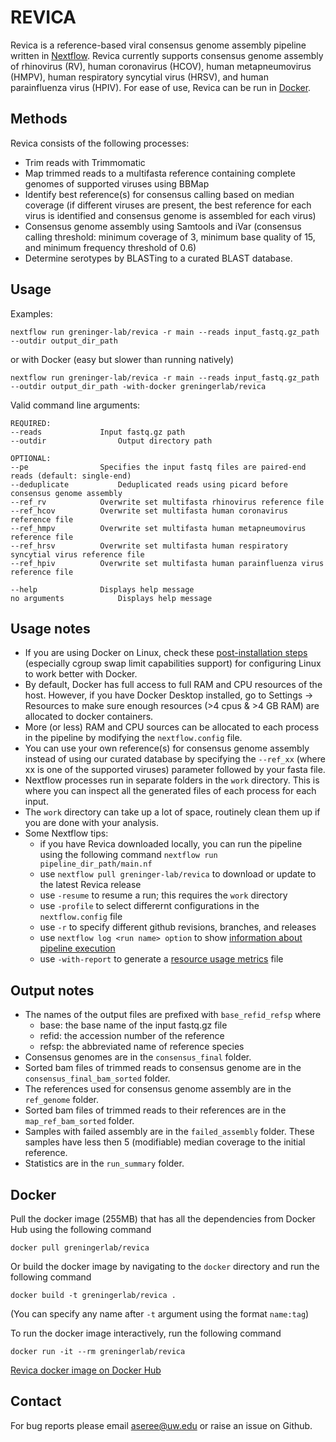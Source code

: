 # REVICA

Revica is a reference-based viral consensus genome assembly pipeline written in [Nextflow](https://www.nextflow.io/). Revica currently supports consensus genome assembly of rhinovirus (RV), human coronavirus (HCOV), human metapneumovirus (HMPV), human respiratory syncytial virus (HRSV), and human parainfluenza virus (HPIV). For ease of use, Revica can be run in [Docker](https://docs.docker.com/get-docker/). 

## Methods
Revica consists of the following processes:

- Trim reads with Trimmomatic
- Map trimmed reads to a multifasta reference containing complete genomes of supported viruses using BBMap
- Identify best reference(s) for consensus calling based on median coverage (if different viruses are present, the best reference for each virus is identified and consensus genome is assembled for each virus)
- Consensus genome assembly using Samtools and iVar (consensus calling threshold: minimum coverage of 3, minimum base quality of 15, and minimum frequency threshold of 0.6)
- Determine serotypes by BLASTing to a curated BLAST database. 

## Usage
Examples:

	nextflow run greninger-lab/revica -r main --reads input_fastq.gz_path --outdir output_dir_path


or with Docker (easy but slower than running natively)


	nextflow run greninger-lab/revica -r main --reads input_fastq.gz_path --outdir output_dir_path -with-docker greningerlab/revica
	
Valid command line arguments:

	REQUIRED:
	--reads				Input fastq.gz path
	--outdir		        Output directory path 

	OPTIONAL:
	--pe				Specifies the input fastq files are paired-end reads (default: single-end)
	--deduplicate			Deduplicated reads using picard before consensus genome assembly
	--ref_rv			Overwrite set multifasta rhinovirus reference file
	--ref_hcov			Overwrite set multifasta human coronavirus reference file
	--ref_hmpv			Overwrite set multifasta human metapneumovirus reference file
	--ref_hrsv			Overwrite set multifasta human respiratory syncytial virus reference file
	--ref_hpiv			Overwrite set multifasta human parainfluenza virus reference file
	
	--help				Displays help message
	no arguments			Displays help message

## Usage notes
- If you are using Docker on Linux, check these [post-installation steps](https://docs.docker.com/engine/install/linux-postinstall/) (especially cgroup swap limit capabilities support) for configuring Linux to work better with Docker. 
- By default, Docker has full access to full RAM and CPU resources of the host. However, if you have Docker Desktop installed, go to Settings -> Resources to make sure enough resources (>4 cpus & >4 GB RAM) are allocated to docker containers. 
- More (or less) RAM and CPU sources can be allocated to each process in the pipeline by modifying the `nextflow.config` file.
- You can use your own reference(s) for consensus genome assembly instead of using our curated database by specifying the `--ref_xx` (where xx is one of the supported viruses) parameter followed by your fasta file. 
- Nextflow processes run in separate folders in the `work` directory. This is where you can inspect all the generated files of each process for each input. 
- The `work` directory can take up a lot of space, routinely clean them up if you are done with your analysis. 
- Some Nextflow tips:
	- if you have Revica downloaded locally, you can run the pipeline using the following command
	`nextflow run pipeline_dir_path/main.nf`
	- use `nextflow pull greninger-lab/revica` to download or update to the latest Revica release
	- use `-resume` to resume a run; this requires the `work` directory
	- use `-profile` to select differernt configurations in the `nextflow.config` file
	- use `-r` to specify different github revisions, branches, and releases
	- use `nextflow log <run name> option` to show [information about pipeline execution](https://www.nextflow.io/docs/latest/tracing.html)
	- use `-with-report` to generate a [resource usage metrics](https://www.nextflow.io/docs/latest/metrics.html) file


## Output notes
- The names of the output files are prefixed with `base_refid_refsp` where
	- base: the base name of the input fastq.gz file
	- refid: the accession number of the reference
	- refsp: the abbreviated name of reference species
- Consensus genomes are in the `consensus_final` folder.
- Sorted bam files of trimmed reads to consensus genome are in the `consensus_final_bam_sorted` folder.
- The references used for consensus genome assembly are in the `ref_genome` folder.
- Sorted bam files of trimmed reads to their references are in the `map_ref_bam_sorted` folder.
- Samples with failed assembly are in the `failed_assembly` folder. These samples have less then 5 (modifiable) median coverage to the initial reference. 
- Statistics are in the `run_summary` folder.

## Docker
Pull the docker image (255MB) that has all the dependencies from Docker Hub using the following command

	docker pull greningerlab/revica

Or build the docker image by navigating to the `docker` directory and run the following command

	docker build -t greningerlab/revica .

(You can specify any name after `-t` argument using the format `name:tag`)

To run the docker image interactively, run the following command

	docker run -it --rm greningerlab/revica

[Revica docker image on Docker Hub](https://hub.docker.com/repository/docker/greningerlab/revica) 

## Contact
For bug reports please email aseree@uw.edu or raise an issue on Github.


